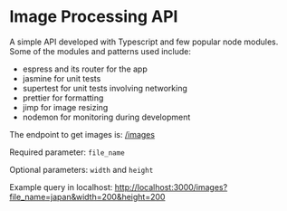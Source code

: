 # Image Processing API
A simple API developed with Typescript and few popular node modules. Some of the modules and patterns used include:

- espress and its router for the app
- jasmine for unit tests
- supertest for unit tests involving networking
- prettier for formatting
- jimp for image resizing
- nodemon for monitoring during development

The endpoint to get images is: [/images](/images)

Required parameter: `file_name`

Optional parameters: `width` and `height`

Example query in localhost: [http://localhost:3000/images?file_name=japan&width=200&height=200](http://localhost:3000/images?file_name=japan&width=200&height=200)




